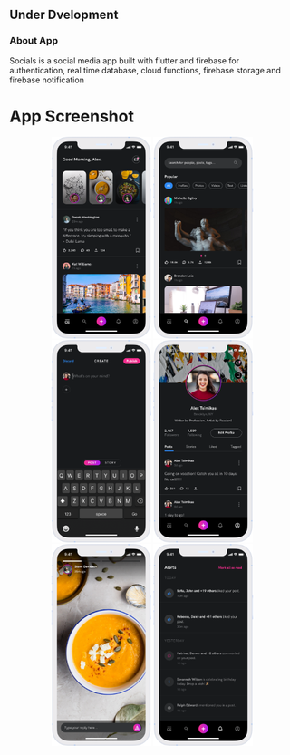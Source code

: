 
## Under Dvelopment



### About App

<p> Socials is a social media app built with flutter and firebase for authentication, real time database, cloud functions, firebase storage and firebase notification</p>

# App Screenshot
<p align="center">
 <img src="screenshots/Home.png" alt="Snow" style="width:35%">
 <img src="screenshots/Search.png" alt="Snow" style="width:35%">
 <img src="screenshots/CreatePost.png" alt="Snow" style="width:35%">
 <img src="screenshots/Profile.png" alt="Snow" style="width:35%">
 <img src="screenshots/StoryView.png" alt="Snow" style="width:35%">
 <img src="screenshots/Alerts.png" alt="Snow" style="width:35%">
</p>

<!-- ![](screenshots/Home.png)   ![](screenshots/Search.png)

![](screenshots/CreatePost.png)  ![](screenshots/Profile.png)

![](screenshots/StoryView.png)  ![](screenshots/Alerts.png) -->